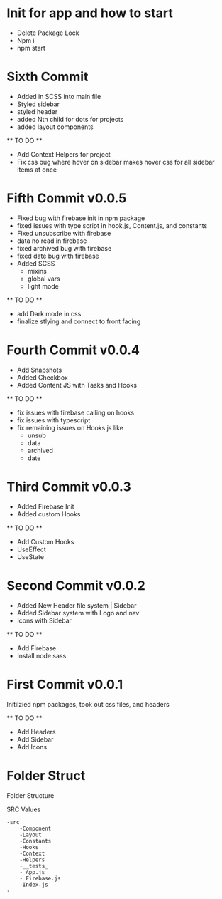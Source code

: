 # Init for app and how to start

- Delete Package Lock
- Npm i
- npm start

# Sixth Commit 

- Added in SCSS into main file
- Styled sidebar
- styled header
- added Nth child for dots for projects 
- added layout components 

** TO DO ** 

- Add Context Helpers for project 
- Fix css bug where hover on sidebar makes hover css for all sidebar items at once

# Fifth Commit v0.0.5

- Fixed bug with firebase init in npm package
- fixed issues with type script in hook.js, Content.js, and constants
- Fixed unsubscribe with firebase
- data no read in firebase
- fixed archived bug with firebase
- fixed date bug with firebase
- Added SCSS
    - mixins
    - global vars
    - light mode

** TO DO ** 
- add Dark mode in css
- finalize stlying and connect to front facing 

# Fourth Commit v0.0.4
- Add Snapshots
- Added Checkbox
- Added Content JS with Tasks and Hooks

** TO DO **
 - fix issues with firebase calling on hooks
 - fix issues with typescript
 - fix remaining issues on Hooks.js like 
    - unsub
    - data
    - archived
    - date

# Third Commit v0.0.3
- Added Firebase Init
- Added custom Hooks


** TO DO **
 - Add Custom Hooks
 - UseEffect
 - UseState
# Second Commit v0.0.2
- Added New Header file system | Sidebar
- Added Sidebar system with Logo and nav 
- Icons with Sidebar


** TO DO **
 - Add Firebase
 - Install node sass

# First Commit v0.0.1
Initilzied npm packages, took out css files, and headers 

** TO DO **
 - Add Headers
 - Add Sidebar
 - Add Icons

# Folder Struct 
Folder Structure




SRC Values 

    -src
        -Component
        -Layout 
        -Constants 
        -Hooks
        -Context
        -Helpers
        -__tests_
        - App.js
        - Firebase.js
        -Index.js
    -